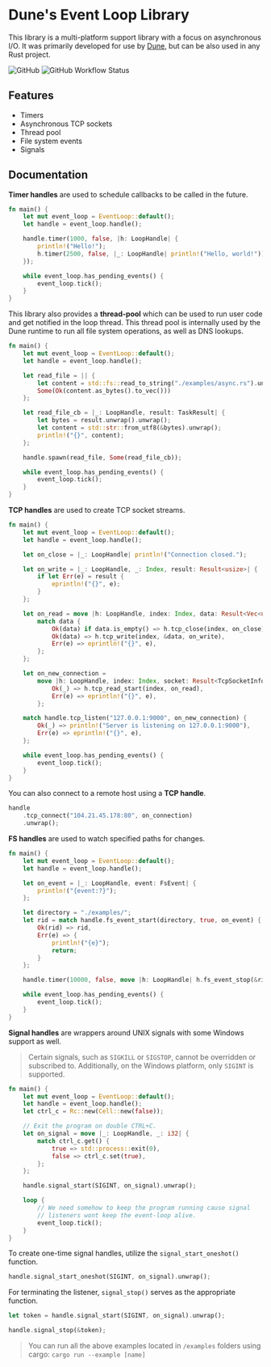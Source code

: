 # Dune's Event Loop Library

This library is a multi-platform support library with a focus on asynchronous I/O. It was primarily developed for use by [Dune](https://github.com/aalykiot/dune), but can be also used in any Rust project.

![GitHub](https://img.shields.io/github/license/aalykiot/dune-event-loop?style=flat-square)
![GitHub Workflow Status](https://img.shields.io/github/actions/workflow/status/aalykiot/dune-event-loop/ci.yml?branch=main&style=flat-square)

## Features

- Timers
- Asynchronous TCP sockets
- Thread pool
- File system events
- Signals

## Documentation

**Timer handles** are used to schedule callbacks to be called in the future.

```rust
fn main() {
    let mut event_loop = EventLoop::default();
    let handle = event_loop.handle();

    handle.timer(1000, false, |h: LoopHandle| {
        println!("Hello!");
        h.timer(2500, false, |_: LoopHandle| println!("Hello, world!"));
    });

    while event_loop.has_pending_events() {
        event_loop.tick();
    }
}
```

This library also provides a **thread-pool** which can be used to run user code and get notified in the loop thread. This thread pool is internally used by the Dune runtime to run all file system operations, as well as DNS lookups.

```rust
fn main() {
    let mut event_loop = EventLoop::default();
    let handle = event_loop.handle();

    let read_file = || {
        let content = std::fs::read_to_string("./examples/async.rs").unwrap();
        Some(Ok(content.as_bytes().to_vec()))
    };

    let read_file_cb = |_: LoopHandle, result: TaskResult| {
        let bytes = result.unwrap().unwrap();
        let content = std::str::from_utf8(&bytes).unwrap();
        println!("{}", content);
    };

    handle.spawn(read_file, Some(read_file_cb));

    while event_loop.has_pending_events() {
        event_loop.tick();
    }
}
```

**TCP handles** are used to create TCP socket streams.

```rust
fn main() {
    let mut event_loop = EventLoop::default();
    let handle = event_loop.handle();

    let on_close = |_: LoopHandle| println!("Connection closed.");

    let on_write = |_: LoopHandle, _: Index, result: Result<usize>| {
        if let Err(e) = result {
            eprintln!("{}", e);
        }
    };

    let on_read = move |h: LoopHandle, index: Index, data: Result<Vec<u8>>| {
        match data {
            Ok(data) if data.is_empty() => h.tcp_close(index, on_close),
            Ok(data) => h.tcp_write(index, &data, on_write),
            Err(e) => eprintln!("{}", e),
        };
    };

    let on_new_connection =
        move |h: LoopHandle, index: Index, socket: Result<TcpSocketInfo>| match socket {
            Ok(_) => h.tcp_read_start(index, on_read),
            Err(e) => eprintln!("{}", e),
        };

    match handle.tcp_listen("127.0.0.1:9000", on_new_connection) {
        Ok(_) => println!("Server is listening on 127.0.0.1:9000"),
        Err(e) => eprintln!("{}", e),
    };

    while event_loop.has_pending_events() {
        event_loop.tick();
    }
}
```

You can also connect to a remote host using a **TCP handle**.

```rust
handle
    .tcp_connect("104.21.45.178:80", on_connection)
    .unwrap();
```

**FS handles** are used to watch specified paths for changes.

```rust
fn main() {
    let mut event_loop = EventLoop::default();
    let handle = event_loop.handle();

    let on_event = |_: LoopHandle, event: FsEvent| {
        println!("{event:?}");
    };

    let directory = "./examples/";
    let rid = match handle.fs_event_start(directory, true, on_event) {
        Ok(rid) => rid,
        Err(e) => {
            println!("{e}");
            return;
        }
    };

    handle.timer(10000, false, move |h: LoopHandle| h.fs_event_stop(&rid));

    while event_loop.has_pending_events() {
        event_loop.tick();
    }
}
```

**Signal handles** are wrappers around UNIX signals with some Windows support as well.

> Certain signals, such as `SIGKILL` or `SIGSTOP`, cannot be overridden or subscribed to. Additionally, on the Windows platform, only `SIGINT` is supported.

```rust
fn main() {
    let mut event_loop = EventLoop::default();
    let handle = event_loop.handle();
    let ctrl_c = Rc::new(Cell::new(false));

    // Exit the program on double CTRL+C.
    let on_signal = move |_: LoopHandle, _: i32| {
        match ctrl_c.get() {
            true => std::process::exit(0),
            false => ctrl_c.set(true),
        };
    };

    handle.signal_start(SIGINT, on_signal).unwrap();

    loop {
        // We need somehow to keep the program running cause signal
        // listeners wont keep the event-loop alive.
        event_loop.tick();
    }
}
```

To create one-time signal handles, utilize the `signal_start_oneshot()` function.

```rust
handle.signal_start_oneshot(SIGINT, on_signal).unwrap();
```

For terminating the listener, `signal_stop()` serves as the appropriate function.

```rust
let token = handle.signal_start(SIGINT, on_signal).unwrap();

handle.signal_stop(&token);
```

> You can run all the above examples located in `/examples` folders using cargo: `cargo run --example [name]`
